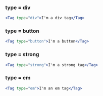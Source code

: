 ### type = div

```jsx
<Tag type="div">I'm a div tag</Tag>
```

### type = button

```jsx
<Tag type="button">I'm a button</Tag>
```

### type = strong

```jsx
<Tag type="strong">I'm a strong tag</Tag>
```

### type = em

```jsx
<Tag type="em">I'm an em tag</Tag>
```
